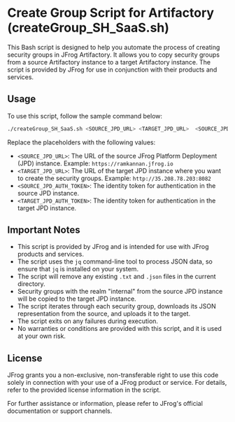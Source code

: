 # Create Group Script for Artifactory (createGroup_SH_SaaS.sh)

This Bash script is designed to help you automate the process of creating security groups in JFrog Artifactory. It allows you to copy security groups from a source Artifactory instance to a target Artifactory instance. The script is provided by JFrog for use in conjunction with their products and services.

## Usage

To use this script, follow the sample command below:

```bash
./createGroup_SH_SaaS.sh <SOURCE_JPD_URL> <TARGET_JPD_URL>  <SOURCE_JPD_AUTH_TOKEN> <TARGET_JPD_AUTH_TOKEN>
```

Replace the placeholders with the following values:
- `<SOURCE_JPD_URL>`: The URL of the source JFrog Platform Deployment (JPD) instance. Example: `https://ramkannan.jfrog.io`
- `<TARGET_JPD_URL>`: The URL of the target JPD instance where you want to create the security groups. Example: `http://35.208.78.203:8082`
- `<SOURCE_JPD_AUTH_TOKEN>`: The identity token for authentication in the source JPD instance.
- `<TARGET_JPD_AUTH_TOKEN>`: The identity token for authentication in the target JPD instance.

## Important Notes

- This script is provided by JFrog and is intended for use with JFrog products and services.
- The script uses the `jq` command-line tool to process JSON data, so ensure that `jq` is installed on your system.
- The script will remove any existing `.txt` and `.json` files in the current directory.
- Security groups with the realm "internal" from the source JPD instance will be copied to the target JPD instance.
- The script iterates through each security group, downloads its JSON representation from the source, and uploads it to the target.
- The script exits on any failures during execution.
- No warranties or conditions are provided with this script, and it is used at your own risk.

## License

JFrog grants you a non-exclusive, non-transferable right to use this code solely in connection with your use of a JFrog product or service. For details, refer to the provided license information in the script.

For further assistance or information, please refer to JFrog's official documentation or support channels.